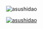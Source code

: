 <p> <img align="center" src="https://github-readme-stats.vercel.app/api?username=asushidao&show_icons=true&locale=ja" alt ="asushidao" /></p>
<p align="left"> <a href= "https://github.com/ryo-ma/github-profile-trophy"><img src="https://github-profile-trophy.vercel.app/?username=asushidao" alt="asushidao" /></a> </p>

